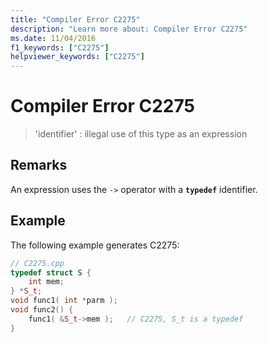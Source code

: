 ```yaml
---
title: "Compiler Error C2275"
description: "Learn more about: Compiler Error C2275"
ms.date: 11/04/2016
f1_keywords: ["C2275"]
helpviewer_keywords: ["C2275"]
---
```

# Compiler Error C2275

> 'identifier' : illegal use of this type as an expression

## Remarks

An expression uses the `->` operator with a **`typedef`** identifier.

## Example

The following example generates C2275:

```cpp
// C2275.cpp
typedef struct S {
    int mem;
} *S_t;
void func1( int *parm );
void func2() {
    func1( &S_t->mem );   // C2275, S_t is a typedef
}
```

